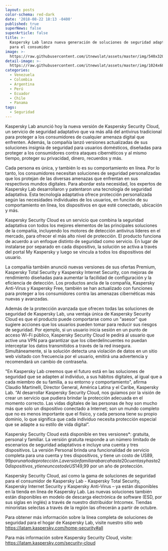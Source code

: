 ```yaml
---
layout: posts
color-schema: red-dark
date: '2018-08-22 18:13 -0400'
published: true
superNews: false
superArticle: false
title: >-
  Kaspersky Lab lanza nueva generación de soluciones de seguridad adaptables
  para el consumidor 
image: >-
  https://raw.githubusercontent.com/itnewslat/assets/master/img/540x320/Consumidor-p.jpg
detail-image: >-
  https://raw.githubusercontent.com/itnewslat/assets/master/img/1024x680/Consumidor-g.jpg
categories:
  - Venezuela
  - Colombia
  - Argentina
  - Perú
  - Ecuador
  - Chile
  - Panama
tags:
  - Seguridad
---
```

Kaspersky Lab anunció hoy la nueva versión de Kaspersky Security Cloud, un servicio de seguridad adaptativo que va más allá del antivirus tradicional para proteger a los consumidores de cualquier amenaza digital que enfrenten. Además, la compañía lanzó versiones actualizadas de sus soluciones insignia de seguridad para usuarios domésticos, diseñadas para proteger a los consumidores contra ataques cibernéticos y al mismo tiempo, proteger su privacidad, dinero, recuerdos y más.

Cada persona es única, y también lo es su comportamiento en línea. Por lo tanto, los consumidores necesitan soluciones de seguridad personalizadas que los protejan de las diversas amenazas que enfrentan en sus respectivos mundos digitales. Para abordar esta necesidad, los expertos de Kaspersky Lab desarrollaron y patentaron una tecnología de seguridad adaptativa. Esta tecnología adaptativa ofrece protección personalizada según las necesidades individuales de los usuarios, en función de su comportamiento en línea, los dispositivos en que esté conectado, ubicación y más.

Kaspersky Security Cloud es un servicio que combina la seguridad adaptativa con todos los mejores elementos de las principales soluciones de la compañía, incluyendo los motores de detección antivirus líderes en el mercado, para ofrecer el más alto nivel de protección. El producto funciona de acuerdo a un enfoque distinto de seguridad como servicio. En lugar de instalarse por separado en cada dispositivo, la solución se activa a través del portal My Kaspersky y luego se vincula a todos los dispositivos del usuario.

La compañía también anunció nuevas versiones de sus ofertas Premium, Kaspersky Total Security y Kaspersky Internet Security, con mejoras de rendimiento diseñadas para aumentar la facilidad de configuración y la eficiencia de detección. Los productos ancla de la compañía, Kaspersky Anti-Virus y Kaspersky Free, también se han actualizado con funciones para proteger a los consumidores contra las amenazas cibernéticas más nuevas y avanzadas.

Además de la protección avanzada que ofrecen todas las soluciones de seguridad de Kaspersky Lab, una ventaja única de Kaspersky Security Cloud es que el producto puede comportarse como un "asesor" que sugiere acciones que los usuarios pueden tomar para reducir sus riesgos de seguridad. Por ejemplo, si un usuario inicia sesión en un punto de acceso Wi-Fi público, Kaspersky Security Cloud le pedirá al usuario que active una VPN para garantizar que los ciberdelincuentes no puedan interceptar los datos transmitidos a través de la red insegura. Simultáneamente, si la solución detecta una violación de datos en un sitio web visitado con frecuencia por el usuario, emitirá una advertencia y recomendará un cambio de contraseña.

"En Kaspersky Lab creemos que el futuro está en las soluciones de seguridad que se adapten al individuo, a sus hábitos digitales, al igual que a cada miembro de su familia, a su entorno y comportamiento", afirma Claudio Martinelli, Director General, América Latina y el Caribe, Kaspersky Lab.  “Al desarrollar Kaspersky Security Cloud, nos guiamos por la visión de crear un servicio que pudiera brindar la protección adecuada en el momento correcto. Las vidas digitales de las personas de hoy son mucho más que solo un dispositivo conectado a Internet; son un mundo completo que no es menos importante que el físico, y cada persona tiene su propio dominio, lo que significa que cada individuo necesita protección especial que se adapte a su estilo de vida digital”. 

Kaspersky Security Cloud está disponible en tres versiones*: gratuita, personal y familiar. La versión gratuita responde a un número limitado de escenarios de seguridad adaptativos e incluye una cuenta y tres dispositivos. La versión Personal brinda una funcionalidad de servicio completa para una cuenta y tres dispositivos, y tiene un costo de US$89,99 por un año de protección. La versión familiar abarca hasta 20 cuentas y hasta 20 dispositivos, y tiene un costo de US$149,99 por un año de protección.

Kaspersky Security Cloud, así como la gama de soluciones de seguridad para el consumidor de Kaspersky Lab -  Kaspersky Total Security, Kaspersky Internet Security y Kaspersky Anti-Virus – ya están disponibles en la tienda en línea de Kaspersky Lab.  Las nuevas soluciones también están disponibles en modelo de descarga electrónica de software (ESD, por sus siglas en inglés) a través de nuestro distribuidor Intcomex. Tiendas minoristas selectas a través de la región las ofrecerán a partir de octubre.

Para obtener más información sobre la línea completa de soluciones de seguridad para el hogar de Kaspersky Lab, visite nuestro sitio web https://latam.kaspersky.com/home-security#all

Para más información sobre Kaspersky Security Cloud, visite: https://latam.kaspersky.com/security-cloud